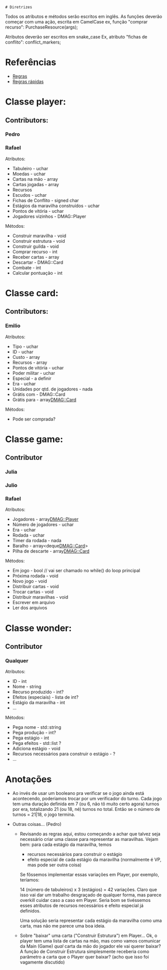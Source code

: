 	# Diretrizes

Todos os atributos e métodos serão escritos em inglês.
As funções deverão começar com uma ação, escrita em CamelCase
ex, função "comprar recurso":
<type> PurchaseResource(args);

Atributos deverão ser escritos em snake_case
Ex, atributo "fichas de conflito":
<type> conflict_markers;

# Referências
* [Regras](https://waa.ai/O48v)
* [Regras rápidas](https://waa.ai/O48z)

# Classe player:

## Contributors:
### Pedro
### Rafael


Atributos:
- Tabuleiro - uchar
- Moedas - uchar
- Cartas na mão - array
- Cartas jogadas - array
- Recursos
- Escudos - uchar
- Fichas de Conflito - signed char
- Estágios da maravilha construídos - uchar
- Pontos de vitória - uchar
- Jogadores vizinhos - DMAG::Player

Métodos:
- Construir maravilha - void
- Construir estrutura - void
- Construir guilda - void
- Comprar recurso - int 
- Receber cartas - array
- Descartar - DMAG::Card
- Combate - int
- Calcular pontuação - int

# Classe card:
## Contributors:
### Emilio

Atributos:
- Tipo - uchar
- ID - uchar
- Custo - array
- Recursos - array
- Pontos de vitória - uchar
- Poder militar - uchar
- Especial - a definir
- Era - uchar
- Unidades por qtd. de jogadores - nada
- Grátis com - DMAG::Card
- Grátis para - array<DMAG::Card>

Métodos:
- Pode ser comprada?

# Classe game:

## Contributor
### Julia
### Julio
### Rafael


Atributos:
- Jogadores - array<DMAG::Player>
- Número de jogadores - uchar
- Era - uchar
- Rodada - uchar
- Timer da rodada - nada
- Baralho - array<deque<DMAG::Card>>
- Pilha de descarte - array<DMAG::Card>

Métodos:
- Em jogo - bool // vai ser chamado no while() do loop principal
- Próxima rodada - void
- Novo jogo - void
- Distribuir cartas - void
- Trocar cartas - void
- Distribuir maravilhas - void
- Escrever em arquivo
- Ler dos arquivos

# Classe wonder:
## Contributor
### Qualquer


Atributos:
- ID - int
- Nome - string
- Recurso produzido - int?
- Efeitos (especiais) - lista de int?
- Estágio da maravilha - int
- ...

Métodos:
- Pega nome - std::string
- Pega produção - int?
- Pega estágio - int
- Pega efeitos - std::list<int> ?
- Adiciona estágio - void
- Recursos necessários para construir o estágio - ?
- ...


# Anotações

* Ao invés de usar um booleano pra verificar se o jogo ainda está acontecendo, 
poderiamos trocar por um verificador do turno. Cada jogo tem uma duração definida
em 7 (ou 6, não tô muito certo agora) turnos por era, totalizando 21 (ou 18, né)
turnos no total. Então se o número de turnos = 21|18, o jogo termina.

* Outras coisas... (Pedro)
    * Revisando as regras aqui, estou começando a achar que talvez seja
      necessário criar uma classe para representar as maravilhas. Vejam bem:
      para cada estágio da maravilha, temos
        * recursos necessários para construir o estágio
        * efeito especial de cada estágio da maravilha (normalmente é VP, mas pode ser outra
          coisa)
    
      Se fôssemos implementar essas variações em Player, por exemplo, teríamos:

      14 (número de tabuleiros) x 3 (estágios) = 42 variações. Claro que isso
      vai dar um trabalho desgraçado de qualquer forma, mas parece overkill
      cuidar caso a caso em Player. Seria bom se tivéssemos esses atributos de
      recursos necessários e efeito especial já definidos.

      Uma solução seria representar cada estágio da maravilha como uma
      carta, mas não me parece uma boa ideia. 

    * Sobre "baixar" uma carta ("Construir Estrutura") em Player...
      Ok, o player tem uma lista de cartas na mão, mas como vamos comunicar
      da Main (Game) *qual* carta da mão do jogador ele vai querer baixar? A
      função de Construir Estrutura simplesmente receberia como parâmetro a
      carta que o Player quer baixar?
      (acho que isso foi vagamente discutido)
